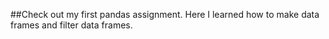 ##Check out my first pandas assignment. Here I learned how to make data frames and filter data frames. 

